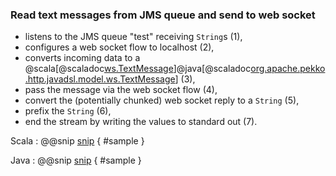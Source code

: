 ### Read text messages from JMS queue and send to web socket

- listens to the JMS queue "test" receiving `String`s (1),
- configures a web socket flow to localhost (2),
- converts incoming data to a @scala[@scaladoc[ws.TextMessage](org.apache.pekko.http.scaladsl.model.ws.TextMessage)]@java[@scaladoc[org.apache.pekko.http.javadsl.model.ws.TextMessage](org.apache.pekko.http.javadsl.model.ws.TextMessage)] (3),
- pass the message via the web socket flow (4),
- convert the (potentially chunked) web socket reply to a `String` (5),
- prefix the `String` (6),
- end the stream by writing the values to standard out (7).

Scala
: @@snip [snip](/src/main/scala/samples/scaladsl/JmsToWebSocket.scala) { #sample }

Java
: @@snip [snip](/src/main/java/samples/javadsl/JmsToWebSocket.java) { #sample }
